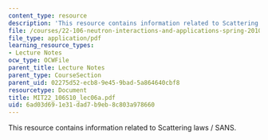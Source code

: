 ```yaml
---
content_type: resource
description: 'This resource contains information related to Scattering laws / SANS. '
file: /courses/22-106-neutron-interactions-and-applications-spring-2010/6ad03d691e31dad7b9eb8c803a978660_MIT22_106S10_lec06a.pdf
file_type: application/pdf
learning_resource_types:
- Lecture Notes
ocw_type: OCWFile
parent_title: Lecture Notes
parent_type: CourseSection
parent_uid: 02275d52-ecb8-9e45-9bad-5a864640cbf8
resourcetype: Document
title: MIT22_106S10_lec06a.pdf
uid: 6ad03d69-1e31-dad7-b9eb-8c803a978660
---
```

This resource contains information related to Scattering laws / SANS. 

